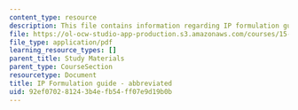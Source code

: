 ```yaml
---
content_type: resource
description: This file contains information regarding IP formulation guide - abbreviated.
file: https://ol-ocw-studio-app-production.s3.amazonaws.com/courses/15-053-optimization-methods-in-management-science-spring-2013/92ef070281243b4efb54ff07e9d19b0b_MIT15_053S13_iprefabbrev.pdf
file_type: application/pdf
learning_resource_types: []
parent_title: Study Materials
parent_type: CourseSection
resourcetype: Document
title: IP Formulation guide - abbreviated
uid: 92ef0702-8124-3b4e-fb54-ff07e9d19b0b
---
```

